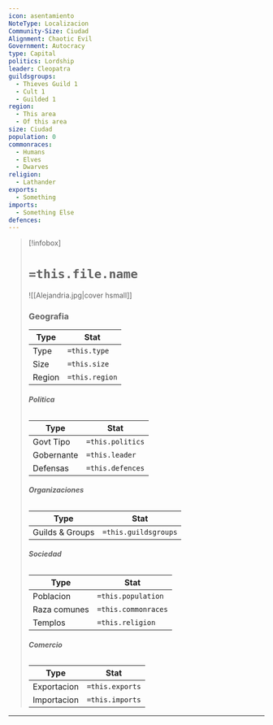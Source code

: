 ```yaml
---
icon: asentamiento
NoteType: Localizacion
Community-Size: Ciudad
Alignment: Chaotic Evil
Government: Autocracy
type: Capital
politics: Lordship
leader: Cleopatra
guildsgroups:
  - Thieves Guild 1
  - Cult 1
  - Guilded 1
region:
  - This area
  - Of this area
size: Ciudad
population: 0
commonraces:
  - Humans
  - Elves
  - Dwarves
religion:
  - Lathander
exports:
  - Something
imports:
  - Something Else
defences:
---
```


> [!infobox]
> # **`=this.file.name`**
> ![[Alejandria.jpg|cover hsmall]]
> ### **Geografia**
> Type | Stat
> --- | ---
> Type |`=this.type`
> Size |`=this.size`
> Region |`=this.region`
> ###### **Politica**
> Type | Stat
> --- | ---
> Govt Tipo |`=this.politics`
> Gobernante |`=this.leader`
> Defensas |`=this.defences`
> ###### **Organizaciones**
> Type | Stat
> --- | ---
> Guilds & Groups |`=this.guildsgroups`
> ###### **Sociedad**
> Type | Stat
> --- | ---
> Poblacion |`=this.population`
> Raza comunes |`=this.commonraces`
> Templos |`=this.religion`
> ###### **Comercio**
> Type | Stat
> --- | ---
> Exportacion |`=this.exports`
> Importacion |`=this.imports`


----